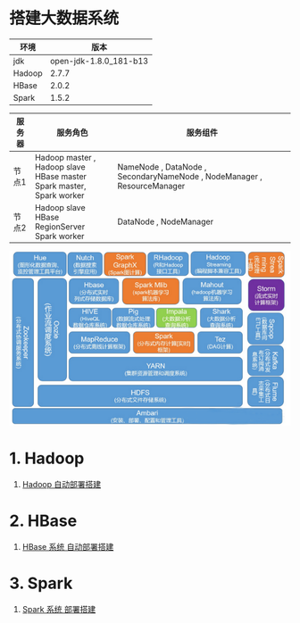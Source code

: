 # 搭建大数据系统

环境 | 版本 
----- | ----- 
jdk  | open-jdk-1.8.0_181-b13
Hadoop | 2.7.7
HBase | 2.0.2
Spark | 1.5.2

服务器 | 服务角色 | 服务组件
----- | ----- | ----- 
节点1  | Hadoop master , Hadoop slave <br>  HBase master <br>  Spark master, Spark worker| NameNode , DataNode , SecondaryNameNode , NodeManager , ResourceManager
节点2   | Hadoop slave <br> HBase RegionServer <br>  Spark worker | DataNode , NodeManager

![hadoop_arch.png](./pics/hadoop_arch.png)

# 1. Hadoop 
 1. [Hadoop 自动部署搭建](./hadoop_auto/)

# 2. HBase
 1. [HBase 系统 自动部署搭建](./hbase/)

# 3. Spark
 1. [Spark 系统 部署搭建](./spark/)